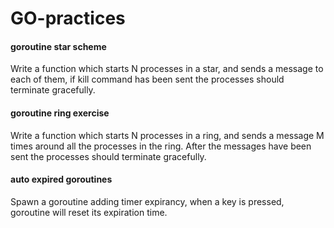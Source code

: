 GO-practices
============

#### goroutine star scheme
 Write a function which starts N processes in a star, and sends a message to each of them, if kill command has been sent the processes should terminate gracefully.

#### goroutine ring exercise
 Write a function which starts N processes in a ring, and sends a message M times around all the processes in the ring. After the messages have been sent the processes should terminate gracefully.

#### auto expired goroutines
 Spawn a goroutine adding timer expirancy, when a key is pressed, goroutine will reset its expiration time.

